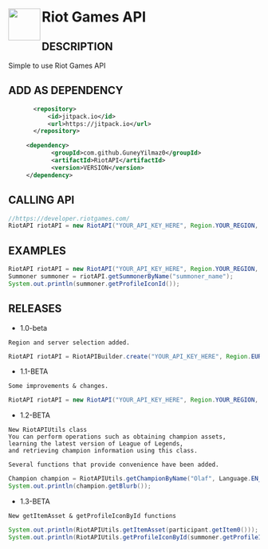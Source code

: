 <h1>Riot Games API
<img src="https://user-images.githubusercontent.com/63880117/226095441-175f1c45-ffaa-456a-b486-128deec3a8be.png" height="64" width="64" align="left" alt="">
</h1>

DESCRIPTION
-------------
 
 Simple to use Riot Games API
 
 
ADD AS DEPENDENCY
-------------
 
 ```xml
        <repository>
            <id>jitpack.io</id>
            <url>https://jitpack.io</url>
        </repository>
```
 
```xml
     <dependency>
            <groupId>com.github.GuneyYilmaz0</groupId>
            <artifactId>RiotAPI</artifactId>
            <version>VERSION</version>
     </dependency>
````

CALLING API
-------------

```java
//https://developer.riotgames.com/
RiotAPI riotAPI = new RiotAPI("YOUR_API_KEY_HERE", Region.YOUR_REGION, Server.YOUR_SERVER)
```

EXAMPLES
-------------

```java
RiotAPI riotAPI = new RiotAPI("YOUR_API_KEY_HERE", Region.YOUR_REGION, Server.YOUR_SERVER);
Summoner summoner = riotAPI.getSummonerByName("summoner_name");
System.out.println(summoner.getProfileIconId());
```

RELEASES
-------------
- 1.0-beta

```
Region and server selection added.
```
```java
RiotAPI riotAPI = RiotAPIBuilder.create("YOUR_API_KEY_HERE", Region.EUROPE, Server.TR1);
```

- 1.1-BETA

```
Some improvements & changes.
```
```java
RiotAPI riotAPI = new RiotAPI("YOUR_API_KEY_HERE", Region.YOUR_REGION, Server.YOUR_SERVER);
```

- 1.2-BETA

```
New RiotAPIUtils class
You can perform operations such as obtaining champion assets,
learning the latest version of League of Legends,
and retrieving champion information using this class.

Several functions that provide convenience have been added.
```
```java
Champion champion = RiotAPIUtils.getChampionByName("Olaf", Language.EN_US);
System.out.println(champion.getBlurb());
```

- 1.3-BETA

```
New getItemAsset & getProfileIconById functions
```
```java
System.out.println(RiotAPIUtils.getItemAsset(participant.getItem0()));
System.out.println(RiotAPIUtils.getProfileIconById(summoner.getProfileIconId()));
```

